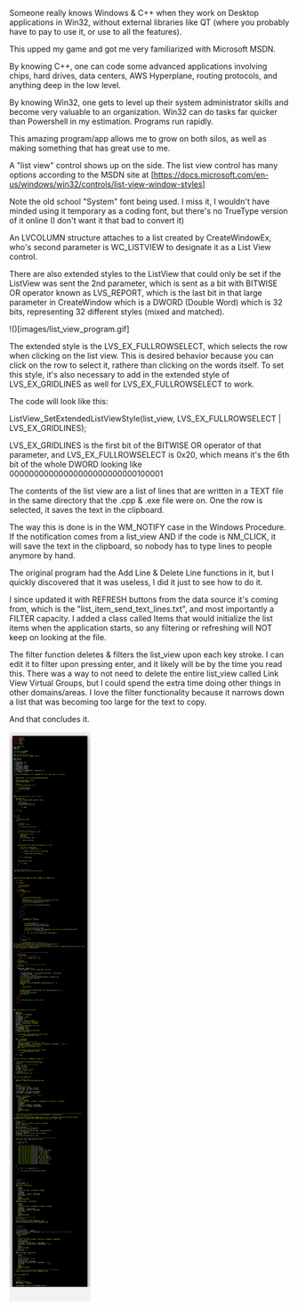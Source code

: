 Someone really knows Windows & C++ when they work on Desktop applications in Win32, without external libraries like QT (where you probably have to pay to use it, or use to all the features).

This upped my game and got me very familiarized with Microsoft MSDN.

By knowing C++, one can code some advanced applications involving chips, hard drives, data centers, AWS Hyperplane, routing protocols, and anything deep in the low level. 

By knowing Win32, one gets to level up their system administrator skills and become very valuable to an organization. Win32 can do tasks far quicker than Powershell in my estimation. Programs run rapidly. 

This amazing program/app allows me to grow on both silos, as well as making something that has great use to me.

A "list view" control shows up on the side. The list view control has many options according to the MSDN site at [https://docs.microsoft.com/en-us/windows/win32/controls/list-view-window-styles]

Note the old school "System" font being used. I miss it, I wouldn't have minded using it temporary as a coding font, but there's no TrueType version of it online (I don't want it that bad to convert it)

An LVCOLUMN structure attaches to a list created by CreateWindowEx, who's second parameter is WC_LISTVIEW to designate it as a List View control.

There are also extended styles to the ListView that could only be set if the ListView was sent the 2nd parameter, which is sent as a bit with BITWISE OR operator known as LVS_REPORT, which is the last bit in that large parameter in CreateWindow which is a DWORD (Double Word) which is 32 bits, representing 32 different styles (mixed and matched).

!()[images/list_view_program.gif]

The extended style is the LVS_EX_FULLROWSELECT, which selects the row when clicking on the list view. This is desired behavior because you can click on the row to select it, rathere than clicking on the words itself. To set this style, it's also necessary to add in the extended style of LVS_EX_GRIDLINES as well for LVS_EX_FULLROWSELECT to work.

The code will look like this:

ListView_SetExtendedListViewStyle(list_view, LVS_EX_FULLROWSELECT | LVS_EX_GRIDLINES); 

LVS_EX_GRIDLINES is the first bit of the BITWISE OR operator of that parameter, and LVS_EX_FULLROWSELECT is 0x20, which means it's the 6th bit of the whole DWORD looking like 00000000000000000000000000100001

The contents of the list view are a list of lines that are written in a TEXT file in the same directory that the .cpp & .exe file were on. One the row is selected, it saves the text in the clipboard.

The way this is done is in the WM_NOTIFY case in the Windows Procedure. If the notification comes from a list_view AND if the code is NM_CLICK, it will save the text in the clipboard, so nobody has to type lines to people anymore by hand.

The original program had the Add Line & Delete Line functions in it, but I quickly discovered that it was useless, I did it just to see how to do it.

I since updated it with REFRESH buttons from the data source it's coming from, which is the "list_item_send_text_lines.txt", and most importantly a FILTER capacity. I added a class called Items that would initialize the list items when the application starts, so any filtering or refreshing will NOT keep on looking at the file. 

The filter function deletes & filters the list_view upon each key stroke. I can edit it to filter upon pressing enter, and it likely will be by the time you read this. There was a way to not need to delete the entire list_view called Link View Virtual Groups, but I could spend the extra time doing other things in other domains/areas. I love the filter functionality because it narrows down a list that was becoming too large for the text to copy.

And that concludes it.

![](images/list_view_code.png)